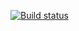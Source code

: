[![Build status](https://ci.appveyor.com/api/projects/status/nw6veccrsm3n83qa/branch/main?svg=true)](https://ci.appveyor.com/project/DemKosS/patterns1/branch/main)
